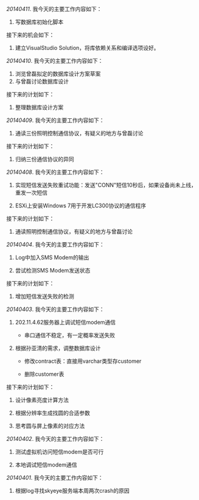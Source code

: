 *20140411*.
我今天的主要工作内容如下：

1. 写数据库初始化脚本

接下来的机会如下：

1. 建立VisualStudio Solution，将库依赖关系和编译选项设好。

*20140410*.
我今天的主要工作内容如下：

1.  浏览曾磊拟定的数据库设计方案草案
2.  与曾磊讨论数据库设计

接下来的计划如下：

1.  整理数据库设计方案

*20140409*.
我今天的主要工作内容如下：

1.  通读三份照明控制通信协议，有疑义的地方与曾磊讨论

接下来的计划如下：

1.  归纳三份通信协议的异同

*20140408*.
我今天的主要工作内容如下：

1.  实现短信发送失败重试功能：发送"CONN"短信10秒后，如果设备尚未上线，重发一次短信

2.  ESXi上安装Windows 7用于开发LC300协议的通信程序

接下来的计划如下：

1.  通读照明控制通信协议，有疑义的地方与曾磊讨论

*20140404*.
我今天的主要工作内容如下：

1.  Log中加入SMS Modem的输出

2.  尝试检测SMS Modem发送状态

接下来的计划如下：

1.  增加短信发送失败的检测

*20140403*.
我今天的主要工作内容如下：

1.  202.11.4.62服务器上调试短信modem通信

    -   串口通信不稳定，有一定概率发送失败

2.  根据孙亚清的需求，调整数据库设计

    -   修改contract表：直接用varchar类型存customer

    -   删除customer表

接下来的计划如下：

1.  设计像素亮度计算方法

2.  根据分辨率生成找圆的合适参数

3.  思考圆与屏上像素的对应方法

*20140402*.
我今天的主要工作内容如下：

1.  测试虚拟机访问短信modem是否可行

2.  本地调试短信modem通信

*20140401*.
我今天的主要工作内容如下：

1.  根据log寻找skyeye服务端本周两次crash的原因

